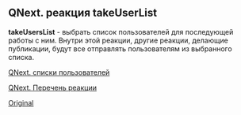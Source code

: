 ## QNext. реакция takeUserList

**takeUsersList** - выбрать список пользователей для последующей работы с ним. Внутри этой реакции, другие реакции, делающие публикации, будут все отправлять пользователям из выбранного списка.



[QNext. списки пользователей](/docs-test/admin/userlist-about)

[QNext. Перечень реакции](/docs-test/reactions)
  
[Original](https://telegra.ph/QNext-admin-reaction-takeUserList-05-08)